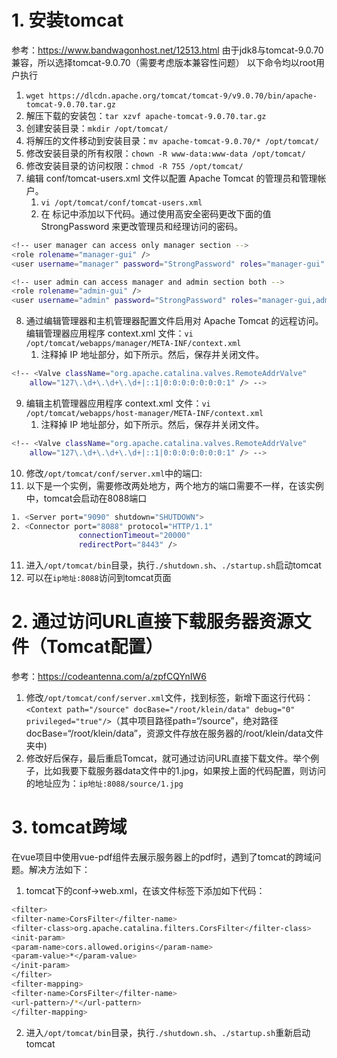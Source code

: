 # 1. 安装tomcat
参考：https://www.bandwagonhost.net/12513.html
由于jdk8与tomcat-9.0.70兼容，所以选择tomcat-9.0.70（需要考虑版本兼容性问题）
以下命令均以root用户执行

1. `wget https://dlcdn.apache.org/tomcat/tomcat-9/v9.0.70/bin/apache-tomcat-9.0.70.tar.gz`
2. 解压下载的安装包：`tar xzvf apache-tomcat-9.0.70.tar.gz`
3. 创建安装目录：`mkdir /opt/tomcat/`
4. 将解压的文件移动到安装目录：`mv apache-tomcat-9.0.70/* /opt/tomcat/`
5. 修改安装目录的所有权限：`chown -R www-data:www-data /opt/tomcat/`
6. 修改安装目录的访问权限：`chmod -R 755 /opt/tomcat/`
7. 编辑 conf/tomcat-users.xml 文件以配置 Apache Tomcat 的管理员和管理帐户。
   1. `vi /opt/tomcat/conf/tomcat-users.xml`
   2. 在 <tomcat-users> 标记中添加以下代码。通过使用高安全密码更改下面的值 StrongPassword 来更改管理员和经理访问的密码。
```bash
<!-- user manager can access only manager section -->
<role rolename="manager-gui" />
<user username="manager" password="StrongPassword" roles="manager-gui" />

<!-- user admin can access manager and admin section both -->
<role rolename="admin-gui" />
<user username="admin" password="StrongPassword" roles="manager-gui,admin-gui" />
```

8. 通过编辑管理器和主机管理器配置文件启用对 Apache Tomcat 的远程访问。编辑管理器应用程序 context.xml 文件：`vi /opt/tomcat/webapps/manager/META-INF/context.xml`
   1. 注释掉 IP 地址部分，如下所示。然后，保存并关闭文件。
```bash
<!-- <Valve className="org.apache.catalina.valves.RemoteAddrValve"          
	allow="127\.\d+\.\d+\.\d+|::1|0:0:0:0:0:0:0:1" /> -->
```

9. 编辑主机管理器应用程序 context.xml 文件：`vi /opt/tomcat/webapps/host-manager/META-INF/context.xml`
   1. 注释掉 IP 地址部分，如下所示。然后，保存并关闭文件。
```bash
<!-- <Valve className="org.apache.catalina.valves.RemoteAddrValve"          
	allow="127\.\d+\.\d+\.\d+|::1|0:0:0:0:0:0:0:1" /> -->
```

10. 修改`/opt/tomcat/conf/server.xml`中的端口:
   1. 以下是一个实例，需要修改两处地方，两个地方的端口需要不一样，在该实例中，tomcat会启动在8088端口
```bash
1. <Server port="9090" shutdown="SHUTDOWN">
2. <Connector port="8088" protocol="HTTP/1.1"
               connectionTimeout="20000"
               redirectPort="8443" />
```

11. 进入`/opt/tomcat/bin`目录，执行`./shutdown.sh`、`./startup.sh`启动tomcat
12. 可以在`ip地址:8088`访问到tomcat页面
# 2. 通过访问URL直接下载服务器资源文件（Tomcat配置）
参考：https://codeantenna.com/a/zpfCQYnIW6

1. 修改`/opt/tomcat/conf/server.xml`文件，找到<Host/>标签，新增下面这行代码：`<Context path="/source" docBase="/root/klein/data" debug="0" privileged="true"/>`（其中项目路径path=“/source”，绝对路径docBase=“/root/klein/data”，资源文件存放在服务器的/root/klein/data文件夹中)
2. 修改好后保存，最后重启Tomcat，就可通过访问URL直接下载文件。举个例子，比如我要下载服务器data文件中的1.jpg，如果按上面的代码配置，则访问的地址应为：`ip地址:8088/source/1.jpg`
# 3. tomcat跨域
在vue项目中使用vue-pdf组件去展示服务器上的pdf时，遇到了tomcat的跨域问题。解决方法如下：

1. tomcat下的conf->web.xml，在该文件<web-app>标签下添加如下代码：
```bash
<filter>
<filter-name>CorsFilter</filter-name>
<filter-class>org.apache.catalina.filters.CorsFilter</filter-class>
<init-param>
<param-name>cors.allowed.origins</param-name>
<param-value>*</param-value>
</init-param>
</filter>
<filter-mapping>
<filter-name>CorsFilter</filter-name>
<url-pattern>/*</url-pattern>
</filter-mapping>
```

2. 进入`/opt/tomcat/bin`目录，执行`./shutdown.sh`、`./startup.sh`重新启动tomcat
